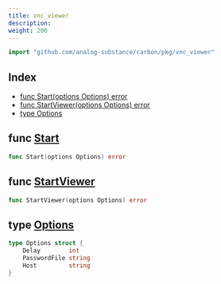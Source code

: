 ```yaml
---
title: vnc_viewer
description: 
weight: 200
---
```



```go
import "github.com/analog-substance/carbon/pkg/vnc_viewer"
```

## Index

- [func Start\(options Options\) error](<#Start>)
- [func StartViewer\(options Options\) error](<#StartViewer>)
- [type Options](<#Options>)


<a name="Start"></a>
## func [Start](<https://github.com/analog-substance/carbon/blob/main/pkg/vnc_viewer/options.go#L14>)

```go
func Start(options Options) error
```



<a name="StartViewer"></a>
## func [StartViewer](<https://github.com/analog-substance/carbon/blob/main/pkg/vnc_viewer/windows.go#L16>)

```go
func StartViewer(options Options) error
```



<a name="Options"></a>
## type [Options](<https://github.com/analog-substance/carbon/blob/main/pkg/vnc_viewer/options.go#L8-L12>)



```go
type Options struct {
    Delay        int
    PasswordFile string
    Host         string
}
```

